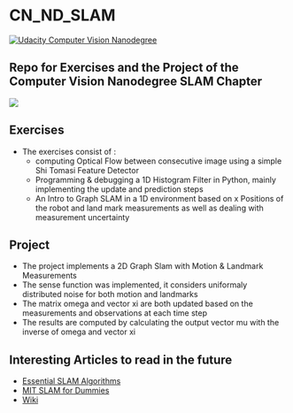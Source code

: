 # CN_ND_SLAM
[![Udacity Computer Vision Nanodegree](http://tugan0329.bitbucket.io/imgs/github/cvnd.svg)](https://www.udacity.com/course/computer-vision-nanodegree--nd891)

## Repo for Exercises and the Project of the Computer Vision Nanodegree SLAM Chapter
![](https://image.slidesharecdn.com/visualizationofsimultaneouslocalizationandmappingusingsvg-icisbc2013-151120024446-lva1-app6891/95/visualization-of-simultaneous-localization-and-mapping-using-svg-icisbc-2013-3-638.jpg?cb=1447987646)

## Exercises
- The exercises consist of : 
  - computing Optical Flow between consecutive image using a simple Shi Tomasi Feature Detector 
  - Programming & debugging a 1D Histogram Filter in Python, mainly implementing the update and prediction steps 
  - An Intro to Graph SLAM in a 1D environment based on x Positions of the robot and land mark measurements as well as dealing with measurement uncertainty
 
 ## Project 
 
 - The project implements a 2D Graph Slam with Motion & Landmark Measurements 
 - The sense function was implemented, it considers uniformaly distributed noise for both motion and landmarks
 - The matrix omega and vector xi are both updated based on the measurements and observations at each time step 
 - The results are computed by calculating the output vector mu with the inverse of omega and vector xi 

## Interesting Articles to read in the future
 - [Essential SLAM Algorithms](https://people.eecs.berkeley.edu/~pabbeel/cs287-fa09/readings/Durrant-Whyte_Bailey_SLAM-tutorial-I.pdf)
 - [MIT SLAM for Dummies](https://dspace.mit.edu/bitstream/handle/1721.1/36832/16-412JSpring2004/NR/rdonlyres/Aeronautics-and-Astronautics/16-412JSpring2004/A3C5517F-C092-4554-AA43-232DC74609B3/0/1Aslam_blas_report.pdf) 
 - [Wiki](https://en.wikipedia.org/wiki/Simultaneous_localization_and_mapping)
 
